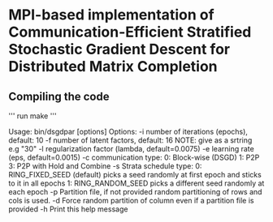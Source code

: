 # MPI-based implementation of Communication-Efficient Stratified Stochastic Gradient Descent for Distributed Matrix Completion

## Compiling the code

'''
run make
'''

Usage: bin/dsgdpar [options] <Matrix file>
 Options:
	-i number of iterations (epochs), default: 10
	-f number of latent factors, default: 16 NOTE: give as a srtring e.g "30"
	-l regularization factor (lambda, default=0.0075)
	-e learning rate (eps, default=0.0015)
	-c communication type:
		0: Block-wise (DSGD)
		1: P2P
		3: P2P with Hold and Combine
	-s Strata schedule type:		0: RING_FIXED_SEED (default) picks a seed randomly at first epoch and sticks to it in all epochs
		1: RING_RANDOM_SEED picks a different seed randomly at each epoch
	-p Partition file, if not provided random partitioning of rows and cols is used. 
	-d Force random partition of column even if a partition file is provided
	-h Print this help message

